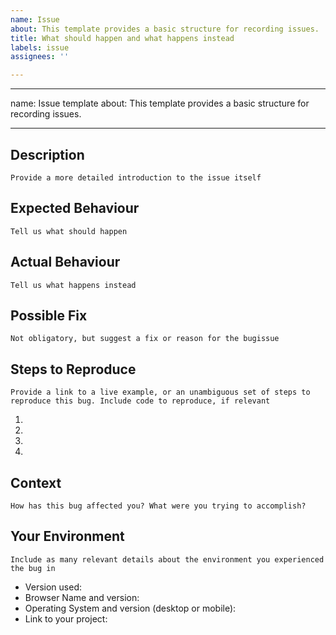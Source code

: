 ```yaml
---
name: Issue
about: This template provides a basic structure for recording issues.
title: What should happen and what happens instead
labels: issue
assignees: ''

---
```


---
name: Issue template
about: This template provides a basic structure for recording issues.

---

## Description
```
Provide a more detailed introduction to the issue itself
```

## Expected Behaviour
```
Tell us what should happen
```

## Actual Behaviour
```
Tell us what happens instead
```

## Possible Fix
```
Not obligatory, but suggest a fix or reason for the bugissue
```

## Steps to Reproduce
```
Provide a link to a live example, or an unambiguous set of steps to
reproduce this bug. Include code to reproduce, if relevant
```
1.
2.
3.
4.

## Context
```
How has this bug affected you? What were you trying to accomplish?
```

## Your Environment
```
Include as many relevant details about the environment you experienced the bug in
```

* Version used:
* Browser Name and version:
* Operating System and version (desktop or mobile):
* Link to your project:
